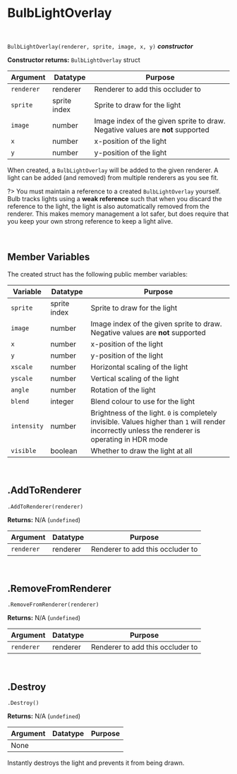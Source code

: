 # BulbLightOverlay

&nbsp;

`BulbLightOverlay(renderer, sprite, image, x, y)` ***constructor***

**Constructor returns:** `BulbLightOverlay` struct

|Argument  |Datatype    |Purpose                                                                       |
|----------|------------|------------------------------------------------------------------------------|
|`renderer`|renderer    |Renderer to add this occluder to                                              |
|`sprite`  |sprite index|Sprite to draw for the light                                                  |
|`image`   |number      |Image index of the given sprite to draw. Negative values are **not** supported|
|`x`       |number      |x-position of the light                                                       |
|`y`       |number      |y-position of the light                                                       |

When created, a `BulbLightOverlay` will be added to the given renderer. A light can be added (and removed) from multiple renderers as you see fit.

?> You must maintain a reference to a created `BulbLightOverlay` yourself. Bulb tracks lights using a **weak reference** such that when you discard the reference to the light, the light is also automatically removed from the renderer. This makes memory management a lot safer, but does require that you keep your own strong reference to keep a light alive.

&nbsp;

## Member Variables

The created struct has the following public member variables:

|Variable   |Datatype    |Purpose                                                                          |
|-----------|------------|---------------------------------------------------------------------------------|
|`sprite`   |sprite index|Sprite to draw for the light                                                     |
|`image`    |number      |Image index of the given sprite to draw. Negative values are **not** supported   |
|`x`        |number      |x-position of the light                                                          |
|`y`        |number      |y-position of the light                                                          |
|`xscale`   |number      |Horizontal scaling of the light                                                  |
|`yscale`   |number      |Vertical scaling of the light                                                    |
|`angle`    |number      |Rotation of the light                                                            |
|`blend`    |integer     |Blend colour to use for the light                                                |
|`intensity`|number      |Brightness of the light. `0` is completely invisible. Values higher than `1` will render incorrectly unless the renderer is operating in HDR mode|
|`visible`  |boolean     |Whether to draw the light at all                                                 |

&nbsp;

## .AddToRenderer

`.AddToRenderer(renderer)`

**Returns:** N/A (`undefined`)

|Argument  |Datatype|Purpose                         |
|----------|--------|--------------------------------|
|`renderer`|renderer|Renderer to add this occluder to|

&nbsp;

## .RemoveFromRenderer

`.RemoveFromRenderer(renderer)`

**Returns:** N/A (`undefined`)

|Argument  |Datatype|Purpose                         |
|----------|--------|--------------------------------|
|`renderer`|renderer|Renderer to add this occluder to|

&nbsp;

## .Destroy

`.Destroy()`

**Returns:** N/A (`undefined`)

|Argument|Datatype|Purpose|
|--------|--------|-------|
|None    |        |       |

Instantly destroys the light and prevents it from being drawn.
